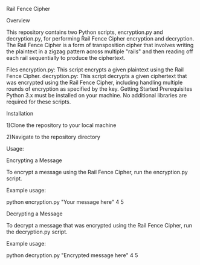 Rail Fence Cipher

Overview

This repository contains two Python scripts, encryption.py and decryption.py, for performing Rail Fence Cipher encryption and decryption. The Rail Fence Cipher is a form of transposition cipher that involves writing the plaintext in a zigzag pattern across multiple "rails" and then reading off each rail sequentially to produce the ciphertext.

Files
encryption.py: This script encrypts a given plaintext using the Rail Fence Cipher.
decryption.py: This script decrypts a given ciphertext that was encrypted using the Rail Fence Cipher, including handling multiple rounds of encryption as specified by the key.
Getting Started
Prerequisites
Python 3.x must be installed on your machine.
No additional libraries are required for these scripts.

Installation
   
   1)Clone the repository to your local machine
   
   2)Navigate to the repository directory
   
Usage:

Encrypting a Message

To encrypt a message using the Rail Fence Cipher, run the encryption.py script.

Example usage:

python encryption.py "Your message here" 4 5

Decrypting a Message

To decrypt a message that was encrypted using the Rail Fence Cipher, run the decryption.py script.

Example usage:

python decryption.py "Encrypted message here" 4 5
